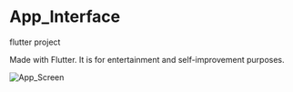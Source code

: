 # App_Interface

flutter project

Made with Flutter. It is for entertainment and self-improvement purposes.

![App_Screen](https://github.com/13THZOGII/App_Interface/assets/132939884/0527df24-11c9-47d7-9c1a-1de9a2a7d4d8)
